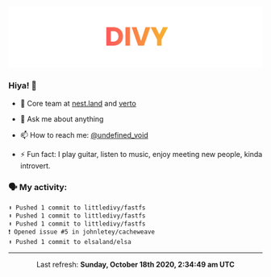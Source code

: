 
![](https://github.com/divy-work/divy-work/raw/master/assets/divy.png)

### Hiya! 👋

- 🔭 Core team at [nest.land](https://github.com/nestdotland/nest.land) and [verto](https://github.com/useverto/verto)

- 💬 Ask me about anything

- 📫 How to reach me: [@undefined_void](https://instagram.com/divy.exe)

- ⚡ Fun fact: I play guitar, listen to music, enjoy meeting new people, kinda introvert.

### 🗣 My activity:

```
⬆️ Pushed 1 commit to littledivy/fastfs
⬆️ Pushed 1 commit to littledivy/fastfs
⬆️ Pushed 1 commit to littledivy/fastfs
❗️ Opened issue #5 in johnletey/cacheweave
⬆️ Pushed 1 commit to elsaland/elsa
```

------------
<p align="center">Last refresh: <b>Sunday, October 18th 2020, 2:34:49 am UTC</b></p>
